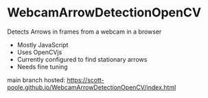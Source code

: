 # WebcamArrowDetectionOpenCV
Detects Arrows in frames from a webcam in a browser
- Mostly JavaScript
- Uses OpenCVjs
- Currently configured to find stationary arrows
- Needs fine tuning

main branch hosted: https://scott-poole.github.io/WebcamArrowDetectionOpenCV/index.html
